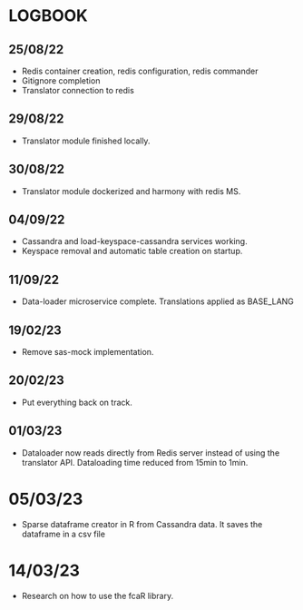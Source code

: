 # LOGBOOK

## 25/08/22

- Redis container creation, redis configuration, redis commander
- Gitignore completion
- Translator connection to redis

## 29/08/22

- Translator module finished locally.

## 30/08/22

- Translator module dockerized and harmony with redis MS.

## 04/09/22

- Cassandra and load-keyspace-cassandra services working.
- Keyspace removal and automatic table creation on startup.

## 11/09/22

- Data-loader microservice complete. Translations applied as BASE_LANG

## 19/02/23

- Remove sas-mock implementation.

## 20/02/23

- Put everything back on track.

## 01/03/23

- Dataloader now reads directly from Redis server instead of using the translator API. Dataloading time reduced from 15min to 1min.

# 05/03/23

- Sparse dataframe creator in R from Cassandra data. It saves the dataframe in a csv file

# 14/03/23

- Research on how to use the fcaR library.